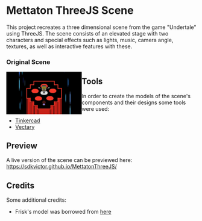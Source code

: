 # Mettaton ThreeJS Scene

This project recreates a three dimensional scene from the game "Undertale" using ThreeJS. The scene consists of an elevated stage with two characters and special effects such as lights, music, camera angle, textures, as well as interactive features with these.

### Original Scene
<img align="left" alt="originalscene" width="200px" src="https://raw.githubusercontent.com/sdkvictor/MettatonThreeJS/main/originalscene.jpeg" /> 

## Tools
In order to create the models of the scene's components and their designs some tools were used:
- [Tinkercad](https://www.tinkercad.com)
- [Vectary](https://www.vectary.com)

## Preview
A live version of the scene can be previewed here: https://sdkvictor.github.io/MettatonThreeJS/

## Credits
Some additional credits:
- Frisk's model was borrowed from [here](https://www.models-resource.com/custom_edited/undertalecustoms/model/19707/)
